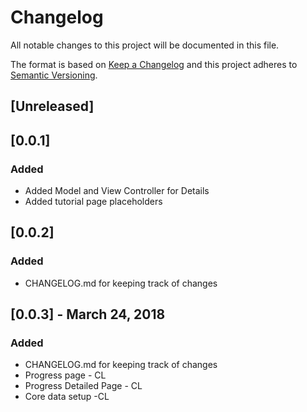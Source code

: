 # Changelog
All notable changes to this project will be documented in this file.

The format is based on [Keep a Changelog](http://keepachangelog.com/en/1.0.0/)
and this project adheres to [Semantic Versioning](http://semver.org/spec/v2.0.0.html).

## [Unreleased]

## [0.0.1]
### Added
- Added Model and View Controller for Details
- Added tutorial page placeholders

## [0.0.2]
### Added
- CHANGELOG.md for keeping track of changes

## [0.0.3] - March 24, 2018
### Added
- CHANGELOG.md for keeping track of changes
- Progress page - CL
- Progress Detailed Page - CL
- Core data setup -CL


